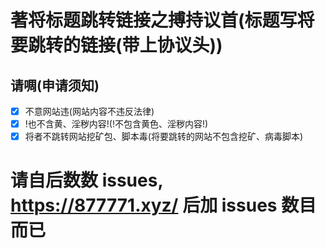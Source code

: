 # 著将标题跳转链接之搏持议首(标题写将要跳转的链接(带上协议头))
## 请啁(申请须知)
- [x] 不意网站违(网站内容不违反法律)
- [x] !也不含黄、淫秽内容!(!不包含黄色、淫秽内容!)
- [x] 将者不跳转网站挖矿包、脚本毒(将要跳转的网站不包含挖矿、病毒脚本)
# 请自后数数 issues, https://877771.xyz/  后加 issues 数目而已
